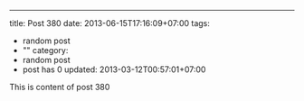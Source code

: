 ---
title: Post 380
date: 2013-06-15T17:16:09+07:00
tags:
  - random post
  - ""
category:
  - random post
  - post has 0
updated: 2013-03-12T00:57:01+07:00

This is content of post 380